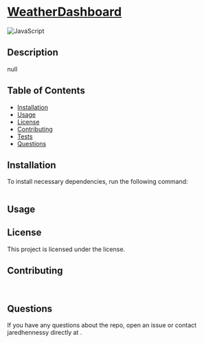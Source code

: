 # [WeatherDashboard](https://github.com/jaredhennessy/WeatherDashboard)
![JavaScript](https://img.shields.io/static/v1?label=made%20with&message=JavaScript&color=informational) 
## Description
null
## Table of Contents
- [Installation](#installation)
- [Usage](#usage)
- [License](#license)
- [Contributing](#contributing)
- [Tests](#tests)
- [Questions](#questions)
## Installation
To install necessary dependencies, run the following command:
```

```
## Usage

## License
This project is licensed under the  license.
## Contributing
​
## Questions
If you have any questions about the repo, open an issue or contact jaredhennessy directly at []().